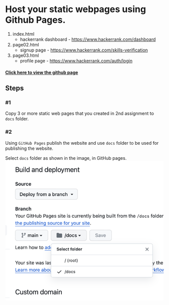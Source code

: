 # Host your static webpages using Github Pages.

1. index.html
    - hackerrank dashboard - https://www.hackerrank.com/dashboard
2. page02.html
    - signup page - https://www.hackerrank.com/skills-verification
3. page03.html
    - profile page - https://www.hackerrank.com/auth/login

#### [Click here to view the github page](https://industry-ready-2125.github.io/module-3-hosting-KLN-loki/)


## Steps 

### #1
Copy 3 or more static web pages that you created in 2nd assignment to `docs` folder.

### #2
Using `GitHub Pages` publish the website and use `docs` folder to be used for publishing the website.  

Select `docs` folder as shown in the image, in GitHub pages.
![](./select-docs-folder.png) 

